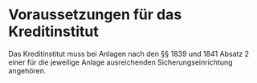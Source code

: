 # Voraussetzungen für das Kreditinstitut

Das Kreditinstitut muss bei Anlagen nach den §§ 1839 und 1841 Absatz 2 einer für die jeweilige Anlage ausreichenden Sicherungseinrichtung angehören.